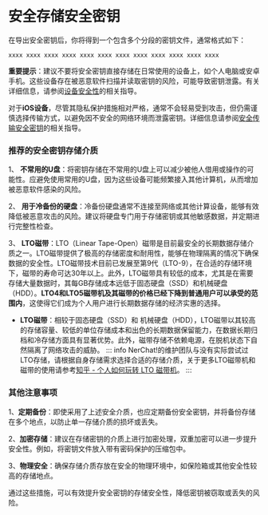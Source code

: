 # 安全存储安全密钥

在导出安全密钥后，你将得到一个包含多个分段的密钥文件，通常格式如下：

```
xxxx xxxx xxxx xxxx xxxx xxxx xxxx xxxx xxxx xxxx xxxx xxxx
```

**重要提示**：建议不要将安全密钥直接存储在日常使用的设备上，如个人电脑或安卓手机。这些设备存在被恶意软件扫描并读取密钥的风险，可能导致密钥泄露。有关详细信息，请参阅[设备安全性](device-security)的相关指导。

对于**iOS设备**，尽管其隐私保护措施相对严格，通常不会轻易受到攻击，但仍需谨慎选择传输方式，以避免因不安全的网络环境而泄露密钥。详细信息请参阅[安全传输安全密钥](transfer-secure-key)的相关指导。

### 推荐的安全密钥存储介质

1、 **不常用的U盘**：将密钥存储在不常用的U盘上可以减少被他人借用或操作的可能性。应避免使用常用的U盘，因为这些设备可能频繁接入其他计算机，从而增加被恶意软件感染的风险。

2、 **用于冷备份的硬盘**：冷备份硬盘通常不连接至网络或其他计算设备，能够有效降低被恶意攻击的风险。建议将硬盘专门用于存储密钥或其他敏感数据，并定期进行完整性检查。

3、 **LTO磁带**：LTO（Linear Tape-Open）磁带是目前最安全的长期数据存储介质之一。LTO磁带提供了极高的存储密度和耐用性，能够在物理隔离的情况下确保数据的安全性。LTO磁带技术目前已发展至第9代（LTO-9），在合适的存储环境下，磁带的寿命可达30年以上。此外，LTO磁带具有较低的成本，尤其是在需要存储大量数据时，其每GB存储成本远低于固态硬盘（SSD）和机械硬盘（HDD）。**LTO4和LTO5磁带机及其磁带的价格已经下降到普通用户可以承受的范围内**，这使得它们成为个人用户进行长期数据存储的经济实惠的选择。

 - **LTO磁带**：相较于固态硬盘（SSD）和 机械硬盘（HDD），LTO磁带以其较高的存储容量、较低的单位存储成本和出色的长期数据保留能力，在数据长期归档和冷存储方面具有显著优势。此外，磁带存储不依赖电源，在脱机状态下自然隔离了网络攻击的威胁。
   ::: info
   NerChat!的维护团队与没有实际尝试过LTO存储，请根据自身存储需求选择合适的存储介质，关于更多LTO磁带机和磁带的使用请参考[知乎 - 个人如何玩转 LTO 磁带机](https://zhuanlan.zhihu.com/p/692565835)。
   :::
### 其他注意事项

1、**定期备份**：即使采用了上述安全介质，也应定期备份安全密钥，并将备份存储在多个地点，以防止单一存储介质的损坏或丢失。

2、**加密存储**：建议在存储密钥的介质上进行加密处理，双重加密可以进一步提升安全性。例如，将密钥文件放入带有密码保护的压缩包中。

3、**物理安全**：确保存储介质存放在安全的物理环境中，如保险箱或其他安全性较高的存储地点。

通过这些措施，可以有效提升安全密钥的存储安全性，降低密钥被窃取或丢失的风险。